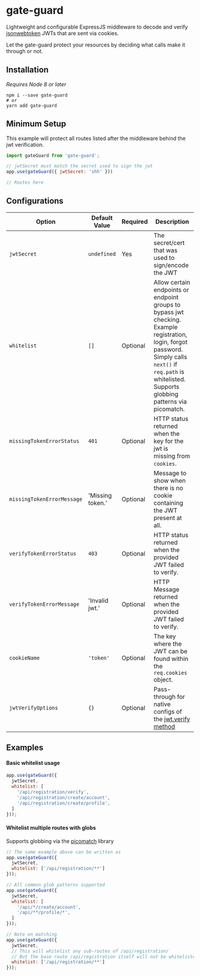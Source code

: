 # gate-guard

Lightweight and configurable ExpressJS middleware to decode and verify [jsonwebtoken](https://www.npmjs.com/package/jsonwebtoken) JWTs that are sent via cookies.

Let the gate-guard protect your resources by deciding what calls make it through or not.

## Installation
_Requires Node 8 or later_
```shell script
npm i --save gate-guard
# or 
yarn add gate-guard
```

## Minimum Setup

This example will protect all routes listed after the middleware behind the jwt verification. 

```javascript
import gateGuard from 'gate-guard';

// jwtSecret must match the secret used to sign the jwt 
app.use(gateGuard({ jwtSecret: 'shh' }))

// Routes here
```

## Configurations
| Option  | Default Value  | Required  |  Description |
|---|---|---|---|
|  `jwtSecret` |  `undefined` | Yes  |  The secret/cert that was used to sign/encode the JWT |
|  `whitelist` |  `[]` | Optional  |  Allow certain endpoints or endpoint groups to bypass jwt checking. Example registration, login, forgot password. Simply calls `next()` if `req.path` is whitelisted. Supports globbing patterns via picomatch. |
| `missingTokenErrorStatus`  | `401`  | Optional  | HTTP status returned when the key for the jwt is missing from `cookies`.  |
|  `missingTokenErrorMessage` | 'Missing token.'  | Optional  | Message to show when there is no cookie containing the JWT present at all.  |
|  `verifyTokenErrorStatus` |  `403` |  Optional |  HTTP status returned when the provided JWT failed to verify. |
|  `verifyTokenErrorMessage` |  'Invalid jwt.' |  Optional |  HTTP Message returned when the provided JWT failed to verify. |
| `cookieName`  | `'token'`  |  Optional | The key where the JWT can be found within the `req.cookies` object. |
| `jwtVerifyOptions`  | `{}`  |  Optional | Pass-through for native configs of the [jwt.verify method](https://www.npmjs.com/package/jsonwebtoken#jwtverifytoken-secretorpublickey-options-callback) |

## Examples

#### Basic whitelist usage
```javascript
app.use(gateGuard({
  jwtSecret,
  whitelist: [
    '/api/registration/verify',
    '/api/registration/create/account',
    '/api/registration/create/profile',
  ]
}));
```
#### Whitelist multiple routes with globs
Supports globbing via the [picomatch](https://github.com/micromatch/picomatch) library
```javascript
// The same example above can be written as
app.use(gateGuard({
  jwtSecret,
  whitelist: ['/api/registration/**']
}));

// All common glob patterns supported
app.use(gateGuard({
  jwtSecret,
  whitelist: [
    '/api/*/create/account',
    '/api/**/profile/*',
  ]
}));

// Note on matching
app.use(gateGuard({
  jwtSecret,
  // This will whitelist any sub-routes of /api/registration/
  // But the base route /api/registration itself will not be whitelisted
  whitelist: ['/api/registration/**']
}));
```


